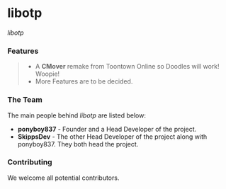 libotp
===========
_libotp_ 

### Features ###
> * A **CMover** remake from Toontown Online so Doodles will work! Woopie! 
> * More Features are to be decided.

### The Team ###
The main people behind _libotp_ are listed below:
* **ponyboy837** - Founder and a Head Developer of the project. 
* **SkippsDev** - The other Head Developer of the project along with ponyboy837. They both head the project. 

### Contributing ###
We welcome all potential contributors.
